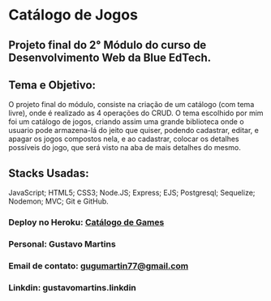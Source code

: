 # Catálogo de Jogos

## Projeto final do 2° Módulo do curso de Desenvolvimento Web da Blue EdTech.
## Tema e Objetivo: 
<p>O projeto final do módulo, consiste na criação de um catálogo (com tema livre), onde é realizado as 4 operações do CRUD. O tema escolhido por mim foi um catálogo de jogos, criando assim uma grande biblioteca onde o usuario pode armazena-lá do jeito que quiser, podendo cadastrar, editar, e apagar os jogos compostos nela, e ao cadastrar, colocar os detalhes possíveis do jogo, que será visto na aba de mais detalhes do mesmo.
</p>

## Stacks Usadas: 
<p> 
JavaScript; HTML5; CSS3; Node.JS; Express; EJS; Postgresql; Sequelize; Nodemon; MVC; Git e GitHub.
</p>

### Deploy no Heroku: <a href = "https://catalogo-de-games.herokuapp.com"> Catálogo de Games</a>

### Personal: Gustavo Martins

### Email de contato: <a href = "mailto:gugumartin77@gmail.com"> gugumartin77@gmail.com</a>

### Linkdin: <a>gustavomartins.linkdin</a>